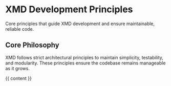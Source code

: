 <!-- xmd:
set principles = ["test_driven.md", "isolation.md", "naming.md", "organizing.md", "file_size_limits.md", "real_implementation.md", "documentation.md", "no_dependencies.md", "planning.md", "error_handling.md", "memory_management.md", "build_system.md"]
set content
for principle in principles
    content += "### " + import principle + "\n\n"
-->
# XMD Development Principles

Core principles that guide XMD development and ensure maintainable, reliable code.

## Core Philosophy

XMD follows strict architectural principles to maintain simplicity, testability, and modularity. These principles ensure the codebase remains manageable as it grows.

{{ content }}